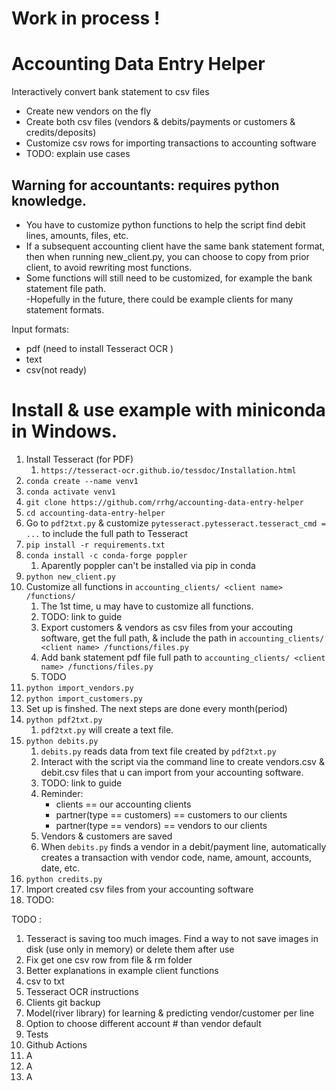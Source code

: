 
#  Work in process !     

# Accounting Data Entry Helper 

Interactively convert bank statement to csv files  
* Create new vendors on the fly
* Create both csv files (vendors & debits/payments or customers & credits/deposits) 
* Customize csv rows for importing transactions to accounting software  
* TODO: explain use cases

## Warning for accountants: requires python knowledge.   
- You have to customize python functions to help the script find debit lines, amounts, files, etc.  
- If a subsequent accounting client have the same bank statement format, then when running new_client.py, you can choose to copy from prior client, to avoid rewriting most functions.   
- Some functions will still need to be customized, for example the bank statement file path.   
-Hopefully in the future, there could be example clients for many statement formats.


Input formats:
- pdf (need to install Tesseract OCR )
- text
- csv(not ready)



#    
# Install & use example with miniconda in Windows.  
1. Install Tesseract (for PDF)
    1. `https://tesseract-ocr.github.io/tessdoc/Installation.html`
1. `conda create --name venv1`
1. `conda activate venv1`
1. `git clone https://github.com/rrhg/accounting-data-entry-helper`
1. `cd accounting-data-entry-helper`
1. Go to `pdf2txt.py` & customize `pytesseract.pytesseract.tesseract_cmd = ...` to include the full path to Tesseract   
1. `pip install -r requirements.txt`
1. `conda install -c conda-forge poppler`
    1. Aparently poppler can't be installed via pip in conda 
1. `python new_client.py`
1. Customize all functions in `accounting_clients/ <client name> /functions/`
    1. The 1st time, u may have to customize all functions.
    1. TODO: link to guide
    1. Export customers & vendors as csv files from your accouting software, get the full path, & include the path in `accounting_clients/ <client name> /functions/files.py`
    1. Add bank statement pdf file full path to `accounting_clients/ <client name> /functions/files.py`
    1. TODO   
1. `python import_vendors.py`
1. `python import_customers.py`
1. Set up is finshed. The next steps are done every month(period)
1. `python pdf2txt.py`   
    1. `pdf2txt.py` will create a text file.  
1. `python debits.py`   
    1. `debits.py` reads data from text file created by `pdf2txt.py`
    1. Interact with the script via the command line to create vendors.csv & debit.csv files that u can import from your accounting software.
    1. TODO: link to guide
    1. Reminder:  
        - clients == our accounting clients  
        - partner(type == customers) == customers to our clients  
        - partner(type == vendors) == vendors to our clients
    1. Vendors & customers are saved
    1. When `debits.py` finds a vendor in a debit/payment line, automatically creates a transaction with vendor code, name, amount, accounts, date, etc. 
1. `python credits.py`
1. Import created csv files from your accounting software
1. TODO:

  
TODO :  
1. Tesseract is saving too much images. Find a way to not save images in disk (use only in memory) or delete them after use
1. Fix get one csv row from file & rm folder
1. Better explanations in example client functions
1. csv to txt
1. Tesseract OCR instructions
1. Clients git backup
1. Model(river library) for learning & predicting vendor/customer per line
1. Option to choose different account # than vendor default
1. Tests
1. Github Actions
1. A
1. A
1. A

